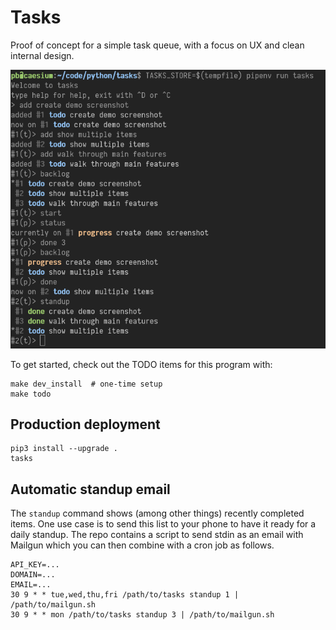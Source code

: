 # Tasks

Proof of concept for a simple task queue, with a focus on UX and clean internal design.

![Screenshot of a tasks session](images/demo.png)

To get started, check out the TODO items for this program with:

```
make dev_install  # one-time setup
make todo
```


## Production deployment

```
pip3 install --upgrade .
tasks
```


## Automatic standup email

The `standup` command shows (among other things) recently completed items. One use case is to send this list to your phone to have it ready for a daily standup. The repo contains a script to send stdin as an email with Mailgun which you can then combine with a cron job as follows.

```
API_KEY=...
DOMAIN=...
EMAIL=...
30 9 * * tue,wed,thu,fri /path/to/tasks standup 1 | /path/to/mailgun.sh
30 9 * * mon /path/to/tasks standup 3 | /path/to/mailgun.sh
```

